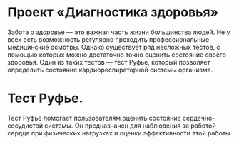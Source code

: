 # Проект «Диагностика здоровья»
Забота о здоровье ― это важная часть жизни большинства людей. Не у всех есть возможность регулярно проходить профессиональные медицинские осмотры. Однако существует ряд несложных тестов, с помощью которых можно достаточно точно оценить состояние своего здоровья. Один из таких тестов — тест Руфье, который позволяет определить состояние кардиореспираторной системы организма.

# Тест Руфье.
Тест Руфье помогает пользователям оценить состояние сердечно-сосудистой системы.
Он предназначен для наблюдения за работой сердца при физических нагрузках и оценки эффективности этой работы.
